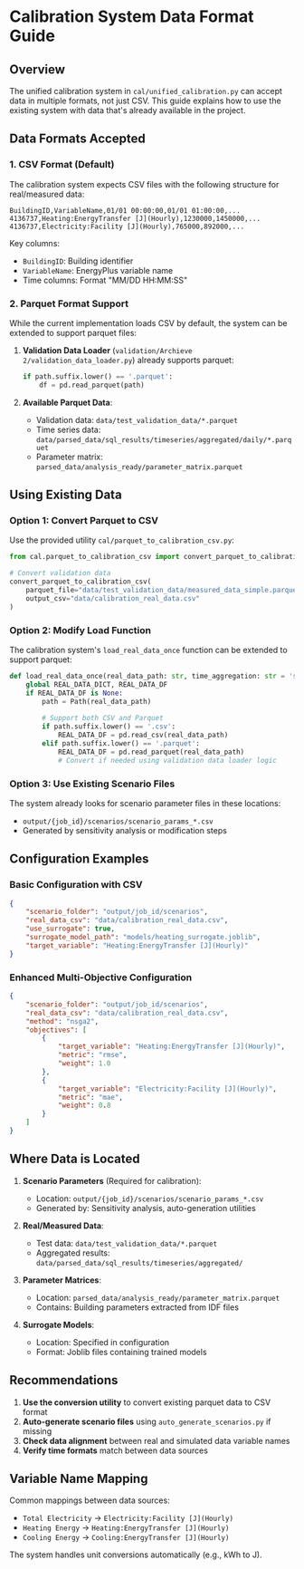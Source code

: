 # Calibration System Data Format Guide

## Overview

The unified calibration system in `cal/unified_calibration.py` can accept data in multiple formats, not just CSV. This guide explains how to use the existing system with data that's already available in the project.

## Data Formats Accepted

### 1. CSV Format (Default)

The calibration system expects CSV files with the following structure for real/measured data:

```csv
BuildingID,VariableName,01/01 00:00:00,01/01 01:00:00,...
4136737,Heating:EnergyTransfer [J](Hourly),1230000,1450000,...
4136737,Electricity:Facility [J](Hourly),765000,892000,...
```

Key columns:
- `BuildingID`: Building identifier
- `VariableName`: EnergyPlus variable name
- Time columns: Format "MM/DD HH:MM:SS"

### 2. Parquet Format Support

While the current implementation loads CSV by default, the system can be extended to support parquet files:

1. **Validation Data Loader** (`validation/Archieve 2/validation_data_loader.py`) already supports parquet:
   ```python
   if path.suffix.lower() == '.parquet':
       df = pd.read_parquet(path)
   ```

2. **Available Parquet Data**:
   - Validation data: `data/test_validation_data/*.parquet`
   - Time series data: `data/parsed_data/sql_results/timeseries/aggregated/daily/*.parquet`
   - Parameter matrix: `parsed_data/analysis_ready/parameter_matrix.parquet`

## Using Existing Data

### Option 1: Convert Parquet to CSV

Use the provided utility `cal/parquet_to_calibration_csv.py`:

```python
from cal.parquet_to_calibration_csv import convert_parquet_to_calibration_csv

# Convert validation data
convert_parquet_to_calibration_csv(
    parquet_file="data/test_validation_data/measured_data_simple.parquet",
    output_csv="data/calibration_real_data.csv"
)
```

### Option 2: Modify Load Function

The calibration system's `load_real_data_once` function can be extended to support parquet:

```python
def load_real_data_once(real_data_path: str, time_aggregation: str = 'sum'):
    global REAL_DATA_DICT, REAL_DATA_DF
    if REAL_DATA_DF is None:
        path = Path(real_data_path)
        
        # Support both CSV and Parquet
        if path.suffix.lower() == '.csv':
            REAL_DATA_DF = pd.read_csv(real_data_path)
        elif path.suffix.lower() == '.parquet':
            REAL_DATA_DF = pd.read_parquet(real_data_path)
            # Convert if needed using validation data loader logic
```

### Option 3: Use Existing Scenario Files

The system already looks for scenario parameter files in these locations:
- `output/{job_id}/scenarios/scenario_params_*.csv`
- Generated by sensitivity analysis or modification steps

## Configuration Examples

### Basic Configuration with CSV
```json
{
    "scenario_folder": "output/job_id/scenarios",
    "real_data_csv": "data/calibration_real_data.csv",
    "use_surrogate": true,
    "surrogate_model_path": "models/heating_surrogate.joblib",
    "target_variable": "Heating:EnergyTransfer [J](Hourly)"
}
```

### Enhanced Multi-Objective Configuration
```json
{
    "scenario_folder": "output/job_id/scenarios",
    "real_data_csv": "data/calibration_real_data.csv",
    "method": "nsga2",
    "objectives": [
        {
            "target_variable": "Heating:EnergyTransfer [J](Hourly)",
            "metric": "rmse",
            "weight": 1.0
        },
        {
            "target_variable": "Electricity:Facility [J](Hourly)",
            "metric": "mae",
            "weight": 0.8
        }
    ]
}
```

## Where Data is Located

1. **Scenario Parameters** (Required for calibration):
   - Location: `output/{job_id}/scenarios/scenario_params_*.csv`
   - Generated by: Sensitivity analysis, auto-generation utilities
   
2. **Real/Measured Data**:
   - Test data: `data/test_validation_data/*.parquet`
   - Aggregated results: `data/parsed_data/sql_results/timeseries/aggregated/`
   
3. **Parameter Matrices**:
   - Location: `parsed_data/analysis_ready/parameter_matrix.parquet`
   - Contains: Building parameters extracted from IDF files

4. **Surrogate Models**:
   - Location: Specified in configuration
   - Format: Joblib files containing trained models

## Recommendations

1. **Use the conversion utility** to convert existing parquet data to CSV format
2. **Auto-generate scenario files** using `auto_generate_scenarios.py` if missing
3. **Check data alignment** between real and simulated data variable names
4. **Verify time formats** match between data sources

## Variable Name Mapping

Common mappings between data sources:
- `Total Electricity` → `Electricity:Facility [J](Hourly)`
- `Heating Energy` → `Heating:EnergyTransfer [J](Hourly)`
- `Cooling Energy` → `Cooling:EnergyTransfer [J](Hourly)`

The system handles unit conversions automatically (e.g., kWh to J).